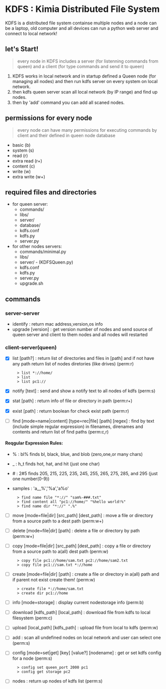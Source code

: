 
# KDFS : Kimia Distributed File System

KDFS is a distributed file system containse multiple nodes and a node can be a laptop, old computer and all devices can run a python web server and connect to local network!

## let's Start!

> every node in KDFS includes a server (for listenning commands from queen) and a client (for type commands and send it to queen)

1. KDFS works in local network and in startup defined a Queen node (for managing all nodes) and then run kdfs server on every system on local network.
2. then kdfs queen server scan all local network (by IP range) and find up nodes.
3. then by 'add' command you can add all scaned nodes.

## permissions for every node

> every node can have many permissions for executing commands by client and their defined in queen node database

- basic (b)
- system (s)
- read (r)
- extra read (r+)
- content (c)
- write (w)
- extra write (w+)

## required files and directories

- for queen server:
  - commands/
  - libs/
  - server/
  - database/
  - kdfs.conf
  - kdfs.py
  - server.py
- for other nodes servers:
  - commands/minimal.py
  - libs/
  - server/ - (KDFSQueen.py)
  - kdfs.conf
  - kdfs.py
  - server.py
  - upgrade.sh

## commands

### server-server

- identify : return mac address,version,os info
- upgrade [version] : get version number of nodes and send source of queen server and client to them nodes and all nodes will restarted

### client-server(queen)
  
- [x] list [path?] : return list of directories and files in [path] and if not have any path return list of nodes diretories (like drives) (perm:r)
  
        > list *://home/
        > list
        > list pc1://

- [x] notify [text] : send and show a notify text to all nodes of kdfs (perm:s)

- [x] stat [path] : return info of file or directory in path (perm:r+)

- [x] exist [path] : return boolean for check exist path (perm:r)

- [ ] find [mode=name|content] [type=rec|file] [path] [regex] : find by text (include simple regular expression) in filenames, direnames and contents and return list of find paths (perm:c,r)

#### Reqgular Expression Rules:

* %  : bl% finds bl, black, blue, and blob (zero,one,or many chars)
* _  : h_t finds hot, hat, and hit (just one char)
* \#  : 2#5 finds 205, 215, 225, 235, 245, 255, 265, 275, 285, and 295 (just one number(0-9))
* samples : 'a__%','%a','a%o'
  
        > find name file "*://" "sam%-###.txt"
        > find content all "pc1://home/" "%hello world!%"
        > find name dir "*://" ".%"



- [ ] move [mode=file|dir] [src_path] [dest_path] : move a file or directory from a source path to a dest path (perm:w+)
  
- [ ] delete [mode=file|dir] [path] : delete a file or directory by path (perm:w+)
  
- [ ] copy [mode=file|dir] [src_path] [dest_path] : copy a file or directory from a source path to a(all) dest path (perm:w)

        > copy file pc1://home/sam.txt pc2://home/sam2.txt
        > copy file pc1://sam.txt *://home

- [ ] create [mode=file|dir] [path] : create a file or directory in a(all) path and if parent not exist create them! (perm:w)

        > create file *://home/sam.txt
        > create dir pc1://home
  
<!-- - pwd : display current path and node name (perm:b) -->
  
- [ ] info [mode=storage] : display current nodestorage info (perm:b)
  
- [ ] download [kdfs_path] [local_path] : download file from kdfs to local filesystem (perm:c)
  
- [ ] upload [local_path] [kdfs_path] : upload file from local to kdfs (perm:w)

- [ ] add : scan all undefined nodes on local network and user can select one (perm:s)

- [ ] config [mode=set|get] [key] [value?] [nodename] : get or set kdfs config for a node (perm:s)

        > config set queen_port 2000 pc1
        > config get storage pc2

- [ ] nodes : return up nodes of kdfs list (perm:s)
